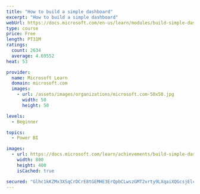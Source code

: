 ```yaml
---
title: "How to build a simple dashboard"
excerpt: "How to build a simple dashboard"
webUrl: https://docs.microsoft.com/en-us/learn/modules/build-simple-dashboard/
type: course
price: Free
length: PT31M
ratings:
  count: 2634
  average: 4.69552
heat: 53

provider:
  name: Microsoft Learn
  domain: microsoft.com
  images:
    - url: /assets/images/organizations/microsoft.com-50x50.jpg
      width: 50
      height: 50

levels:
  - Beginner

topics:
  - Power BI

images:
  - url: https://docs.microsoft.com/learn/achievements/build-simple-dashboard-social.png
    width: 800
    height: 400
    isCached: true

secured: "Glhc1kKZMx3XSqCrDCrE8tGEMHE3ErQpbCLwszGMT2vrty9LXqaiXQGcsjElcmtGjru9yio83qPsCcQh3jnqFfAjXUPkaMx6XNnLbfzMeSUNbbxmI5QGq/W5JHydm82kUn2i6BNDxwKsFrlUFDbZXMr5jZAJNOPyzeTSNyB322QIlxwcdrzgtH/cP1nCgS9HAdMWkUYMXT3U07aBN6HNScHRPZXUjgQ498a1Xa0ILPce01y3whx1i0393kSLHWHX5F+nzk3M4aLJCaGc1lmdcZ/94uE2RcRK11WQhbwUWsQaagUip3UbtIevJf24SzCSQznO2QJTgLApHSJZEl9OiDeIJJI/4PkdQz7RmWksoyX8qEdK17bCdgNxfSMPIsyB7jQ5rQuYGpSKTlcprjRTd6T4rl+WFD+XJ9RVcQvtax4=;MugWYRVdT07sAyAwv0lOhA=="
---
```



